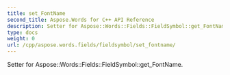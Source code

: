 ```yaml
---
title: set_FontName
second_title: Aspose.Words for C++ API Reference
description: Setter for Aspose::Words::Fields::FieldSymbol::get_FontName. 
type: docs
weight: 0
url: /cpp/aspose.words.fields/fieldsymbol/set_fontname/
---
```


Setter for Aspose::Words::Fields::FieldSymbol::get_FontName. 

